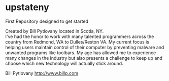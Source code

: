 upstateny
=========

First Repository designed to get started

Created by Bill Pytlovany located in Scotia, NY.  
I've had the honor to work with many talented programmers across the country from Redmond, WA to Dulles/Reston VA. My current focus is helping users maintain control of their computer by preventing malware and unwanted programs like toolbars. My age has allowed me to experience many changes in the industry but also presents a challenge to keep up and choose which new technology will actually stick around.

Bill Pytlovany
http://www.billp.com

